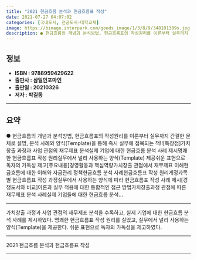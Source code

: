 ```yaml
---
title: "2021 현금흐름 분석과 현금흐름표 작성"
date: 2021-07-27 04:07:02
categories: [국내도서, 전공도서-대학교재]
image: https://bimage.interpark.com/goods_image/1/3/8/9/348101389s.jpg
description: ● 현금흐름의 개념과 분석방법, 현금흐름표의 작성원리를 이론부터 실무까지 간결한 문체로 설명, 분석 사례와 양식(Template)을 통해 즉시 실무에 접목되는 책!![특장점]가치창출 과정과 사업 관점의 재무제표 분석실제 기업에 대한 현금흐름 분석 사례 제시명쾌한 현금흐름표 작성 원리실
---
```


## **정보**

- **ISBN : 9788959429622**
- **출판사 : 삼일인포마인**
- **출판일 : 20210326**
- **저자 : 박길동**

------



## **요약**

●  현금흐름의 개념과 분석방법, 현금흐름표의 작성원리를 이론부터 실무까지 간결한 문체로 설명, 분석 사례와 양식(Template)을 통해 즉시 실무에 접목되는 책!![특장점]가치창출 과정과 사업 관점의 재무제표 분석실제 기업에 대한 현금흐름 분석 사례 제시명쾌한 현금흐름표 작성 원리실무에서 널리 사용하는 양식(Template) 제공쉬운 표현으로 독자의 가독성 제고[주요내용]경영활동과 핵심역량가치창출 관점에서 재무제표 이해현금흐름에 대한 이해와 자금관리 정책현금흐름 분석 사례현금흐름표 작성 원리계정과목별 현금흐름표 작성 과정실무에서 사용하는 양식에 따라 현금흐름표 작성 사례 제시[경쟁도서와 비교]이론과 실무 적용에 대한 통합적인 접근 방법가치창출과정 관점에 따른 재무제표 분석 사례실제 기업들에 대한 현금흐름 분석...

------

가치창출 과정과 사업 관점의 재무제표 분석을 수록하고, 실제 기업에 대한 현금흐름 분석 사례를 제시하였다. 명쾌한 현금흐름표 작성 원리를 실었고, 실무에서 널리 사용하는 양식(Template)을 제공한다. 쉬운 표현으로 독자의 가독성을 제고하였다.

------


2021 현금흐름 분석과 현금흐름표 작성 

------



